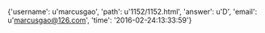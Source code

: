 {'username': u'marcusgao', 'path': u'1152/1152.html', 'answer': u'D', 'email': u'marcusgao@126.com', 'time': '2016-02-24:13:33:59'}